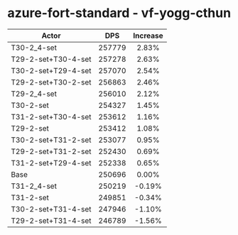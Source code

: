 # azure-fort-standard - vf-yogg-cthun
| Actor | DPS | Increase |
|---|:---:|:---:|
|T30-2_4-set|257779|2.83%|
|T29-2-set+T30-4-set|257278|2.63%|
|T30-2-set+T29-4-set|257070|2.54%|
|T29-2-set+T30-2-set|256863|2.46%|
|T29-2_4-set|256010|2.12%|
|T30-2-set|254327|1.45%|
|T31-2-set+T30-4-set|253612|1.16%|
|T29-2-set|253412|1.08%|
|T30-2-set+T31-2-set|253077|0.95%|
|T29-2-set+T31-2-set|252430|0.69%|
|T31-2-set+T29-4-set|252338|0.65%|
|Base|250696|0.00%|
|T31-2_4-set|250219|-0.19%|
|T31-2-set|249851|-0.34%|
|T30-2-set+T31-4-set|247946|-1.10%|
|T29-2-set+T31-4-set|246789|-1.56%|
